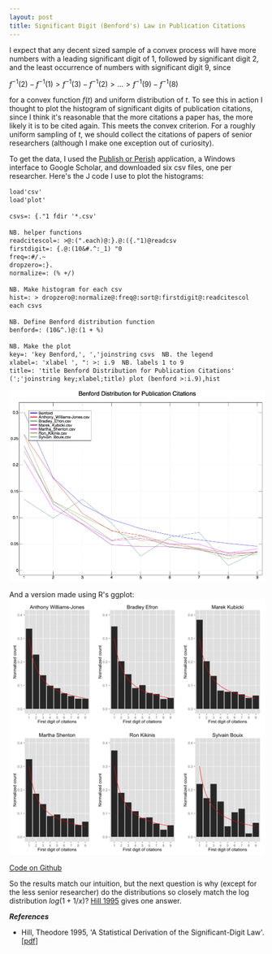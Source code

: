 ```yaml
---
layout: post
title: Significant Digit (Benford's) Law in Publication Citations
---
```


I expect that any decent sized sample of a convex process will have more numbers
with a leading significant digit of 1, followed by significant digit 2, and
the least occurrence of numbers with significant digit 9, since

$f^{-1}(2) - f^{-1}(1) > f^{-1}(3) - f^{-1}(2) > ... > f^{-1}(9) - f^{-1}(8)$

 for a convex function $f(t)$ and uniform distribution of $t$.  To see this in
action I thought to plot the histogram of significant digits of publication
citations, since I think it's reasonable that the more citations a paper has,
the more likely it is to be cited again.  This meets the convex criterion.  For
a roughly uniform sampling of $t$, we should collect the citations of papers
of senior researchers (although I make one exception out of curiosity).

To get the data, I used the [Publish or Perish](http://www.harzing.com/pop.htm)
application, a Windows interface to Google Scholar, and downloaded six
csv files, one per researcher.  Here's the J code I use to plot the histograms:

    load'csv'
    load'plot'

    csvs=: {."1 fdir '*.csv'

    NB. helper functions
    readcitescol=: >@:(".each)@:}.@:({."1)@readcsv
    firstdigit=: {.@:(10&#.^:_1) "0
    freq=:#/.~
    dropzero=:}.
    normalize=: (% +/)

    NB. Make histogram for each csv
    hist=: > dropzero@:normalize@:freq@:sort@:firstdigit@:readcitescol each csvs

    NB. Define Benford distribution function
    benford=: (10&^.)@:(1 + %)

    NB. Make the plot
    key=: 'key Benford,', ','joinstring csvs  NB. the legend
    xlabel=: 'xlabel ', ": >: i.9  NB. labels 1 to 9
    title=: 'title Benford Distribution for Publication Citations'
    (';'joinstring key;xlabel;title) plot (benford >:i.9),hist


![](https://raw.githubusercontent.com/reckbo/citations-and-benfords-law/master/benford_citations_J.png)

And a version made using R's ggplot:
![](https://raw.githubusercontent.com/reckbo/citations-and-benfords-law/master/benford_citations_R.png)

[Code on Github](https://github.com/reckbo/citations-and-benfords-law/)

So the results match our intuition, but the next question is why (except for
the less senior researcher) do the distributions so closely match
the log distribution $log(1 + 1/x)$?  [Hill 1995](https://projecteuclid.org/euclid.ss/1177009869) 
gives one answer.

<i><b>References</b></i>

* Hill, Theodore 1995,  'A Statistical Derivation of the Significant-Digit Law'. [[pdf](https://projecteuclid.org/euclid.ss/1177009869)]
